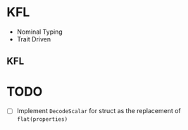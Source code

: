 # KFL

- Nominal Typing
- Trait Driven

## KFL

# TODO

- [ ] Implement `DecodeScalar` for struct as the replacement of `flat(properties)`
